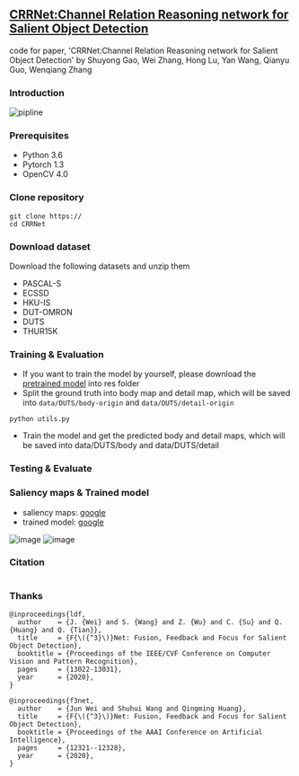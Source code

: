 ## [CRRNet:Channel Relation Reasoning network for Salient Object Detection](http://)

code for paper, 'CRRNet:Channel Relation Reasoning network for Salient Object Detection'
by Shuyong Gao, Wei Zhang, Hong Lu, Yan Wang, Qianyu Guo, Wenqiang Zhang

### Introduction
![pipline](https://user-images.githubusercontent.com/34783695/128590805-6f471579-9d31-4cbc-9647-e0326b37896d.png)

### Prerequisites
- Python 3.6
- Pytorch 1.3
- OpenCV 4.0

### Clone repository
```
git clone https://
cd CRRNet
```

### Download dataset
Download the following datasets and unzip them
- PASCAL-S
- ECSSD
- HKU-IS
- DUT-OMRON
- DUTS
- THUR15K

### Training & Evaluation
- If you want to train the model by yourself, please download the [pretrained model]() into res folder
- Split the ground truth into body map and detail map, which will be saved into ```data/DUTS/body-origin``` and ```data/DUTS/detail-origin```
```
python utils.py
```
- Train the model and get the predicted body and detail maps, which will be saved into data/DUTS/body and data/DUTS/detail

### Testing & Evaluate


### Saliency maps & Trained model

- saliency maps: [google](http://)
- trained model: [google](http://)

![image](https://user-images.githubusercontent.com/34783695/128591389-c2a9fb3c-78d1-4f4c-a84b-1149ff125850.png)
![image](https://user-images.githubusercontent.com/34783695/128591404-ddd55757-76b4-46a9-b80a-3a77e0e44bc4.png)

### Citation
```

```
### Thanks
```
@inproceedings{ldf,
  author    = {J. {Wei} and S. {Wang} and Z. {Wu} and C. {Su} and Q. {Huang} and Q. {Tian}},
  title     = {F{\({^3}\)}Net: Fusion, Feedback and Focus for Salient Object Detection},
  booktitle = {Proceedings of the IEEE/CVF Conference on Computer Vision and Pattern Recognition},
  pages     = {13022-13031},
  year      = {2020},
}

@inproceedings{f3net,
  author    = {Jun Wei and Shuhui Wang and Qingming Huang},
  title     = {F{\({^3}\)}Net: Fusion, Feedback and Focus for Salient Object Detection},
  booktitle = {Proceedings of the AAAI Conference on Artificial Intelligence},
  pages     = {12321--12328},
  year      = {2020},
}
```



